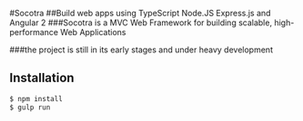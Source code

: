 #Socotra
##Build web apps using TypeScript Node.JS Express.js and Angular 2 
###Socotra is a MVC Web Framework for building scalable, high-performance Web Applications

###the project is still in its early stages and under heavy development


## Installation

```bash
$ npm install
$ gulp run 